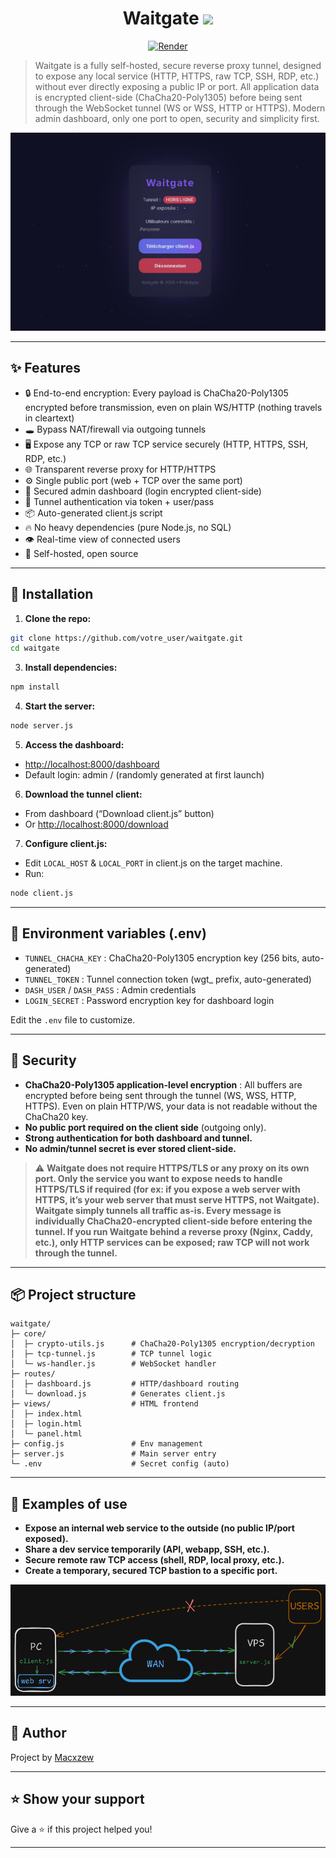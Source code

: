 <h1 align="center">Waitgate <img src="https://static.wikia.nocookie.net/nicos-nextbots-fanmade/images/4/43/Reverse_cube.gif/revision/latest/scale-to-width/360?cb=20240616013522" width="40px"></h1>

<p align="center">
  <a href="https://waitgate.onrender.com/">
    <img alt="Render" src="https://img.shields.io/badge/live%20demo-render-purple?logo=glitch">
  </a>
</p>

> Waitgate is a fully self-hosted, secure reverse proxy tunnel, designed to expose any local service (HTTP, HTTPS, raw TCP, SSH, RDP, etc.) without ever directly exposing a public IP or port. All application data is encrypted client-side (ChaCha20-Poly1305) before being sent through the WebSocket tunnel (WS or WSS, HTTP or HTTPS). Modern admin dashboard, only one port to open, security and simplicity first.

<p align="center">
  <a href="https://waitgate.onrender.com/">
    <img alt="Waitgate UI" src="./assets/ui.png" width="650"/>
  </a>
</p>

---

## ✨ Features

- 🔒 End-to-end encryption: Every payload is ChaCha20-Poly1305 encrypted before transmission, even on plain WS/HTTP (nothing travels in cleartext)
- 🕳️ Bypass NAT/firewall via outgoing tunnels
- 🖥️ Expose any TCP or raw TCP service securely (HTTP, HTTPS, SSH, RDP, etc.)
- 🌐 Transparent reverse proxy for HTTP/HTTPS
- ⚙️ Single public port (web + TCP over the same port)
- 🔧 Secured admin dashboard (login encrypted client-side)
- 🔑 Tunnel authentication via token + user/pass
- 📦 Auto-generated client.js script
- 🔥 No heavy dependencies (pure Node.js, no SQL)
- 👁️ Real-time view of connected users
- 👤 Self-hosted, open source

---

## 🚀 Installation

1. **Clone the repo:**

```bash
git clone https://github.com/votre_user/waitgate.git
cd waitgate
```

3. **Install dependencies:**

```bash
npm install
```

4. **Start the server:**

```bash
node server.js
```

5. **Access the dashboard:**

- [http://localhost:8000/dashboard](http://localhost:8000/dashboard)
- Default login: admin / (randomly generated at first launch)

6. **Download the tunnel client:**

- From dashboard (“Download client.js” button)
- Or [http://localhost:8000/download](http://localhost:8000/download)

7. **Configure client.js:**

- Edit `LOCAL_HOST` & `LOCAL_PORT` in client.js on the target machine.
- Run:

```bash
node client.js
```

---

## 🧰 Environment variables (.env)

- `TUNNEL_CHACHA_KEY` : ChaCha20-Poly1305 encryption key (256 bits, auto-generated)
- `TUNNEL_TOKEN` : Tunnel connection token (wgt_ prefix, auto-generated)
- `DASH_USER` / `DASH_PASS` : Admin credentials
- `LOGIN_SECRET` : Password encryption key for dashboard login

Edit the `.env` file to customize.

---

## 🔐 Security

- **ChaCha20-Poly1305 application-level encryption** : All buffers are encrypted before being sent through the tunnel (WS, WSS, HTTP, HTTPS). Even on plain HTTP/WS, your data is not readable without the ChaCha20 key.
- **No public port required on the client side** (outgoing only).
- **Strong authentication for both dashboard and tunnel.**
- **No admin/tunnel secret is ever stored client-side.**

> ⚠️ **Waitgate does not require HTTPS/TLS or any proxy on its own port. Only the service you want to expose needs to handle HTTPS/TLS if required (for ex: if you expose a web server with HTTPS, it’s your web server that must serve HTTPS, not Waitgate). Waitgate simply tunnels all traffic as-is. Every message is individually ChaCha20-encrypted client-side before entering the tunnel. If you run Waitgate behind a reverse proxy (Nginx, Caddy, etc.), only HTTP services can be exposed; raw TCP will not work through the tunnel.**

---

## 📦 Project structure

```
waitgate/
├─ core/
│  ├─ crypto-utils.js      # ChaCha20-Poly1305 encryption/decryption
│  ├─ tcp-tunnel.js        # TCP tunnel logic
│  └─ ws-handler.js        # WebSocket handler
├─ routes/
│  ├─ dashboard.js         # HTTP/dashboard routing
│  └─ download.js          # Generates client.js
├─ views/                  # HTML frontend
│  ├─ index.html
│  ├─ login.html
│  └─ panel.html
├─ config.js               # Env management
├─ server.js               # Main server entry
└─ .env                    # Secret config (auto)
```

---

## 📝 Examples of use

- **Expose an internal web service to the outside (no public IP/port exposed).**
- **Share a dev service temporarily (API, webapp, SSH, etc.).**
- **Secure remote raw TCP access (shell, RDP, local proxy, etc.).**
- **Create a temporary, secured TCP bastion to a specific port.**

<img alt="Waitgate UI" src="./assets/ex.png" width="650"/>

---

## 👤 Author

Project by [Macxzew](https://github.com/Macxzew)

---

## ⭐ Show your support

Give a ⭐️ if this project helped you!

***
